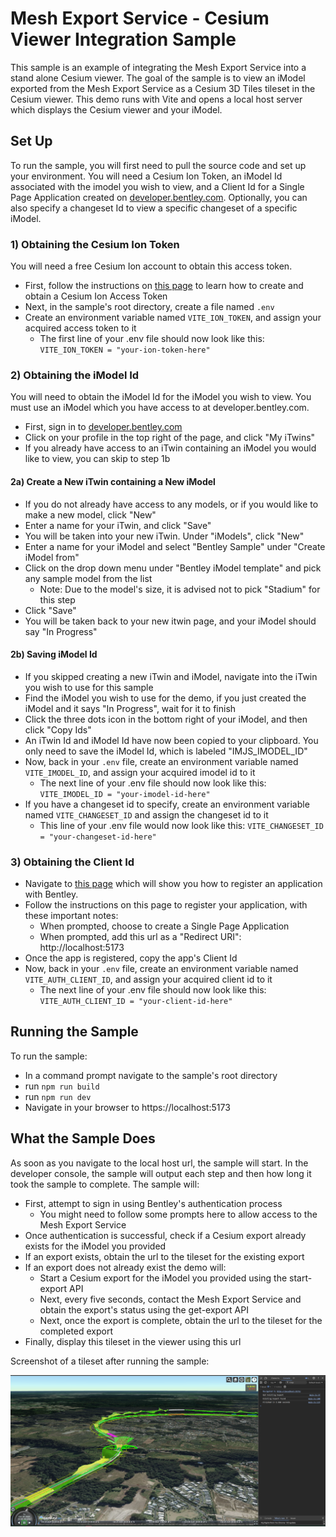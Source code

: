 # Mesh Export Service - Cesium Viewer Integration Sample

This sample is an example of integrating the Mesh Export Service into a stand alone Cesium viewer. The goal of the sample is to view an iModel exported from the Mesh Export Service as a Cesium 3D Tiles tileset in the Cesium viewer. This demo runs with Vite and opens a local host server which displays the Cesium viewer and your iModel.

## Set Up

To run the sample, you will first need to pull the source code and set up your environment. You will need a Cesium Ion Token, an iModel Id associated with the imodel you wish to view, and a Client Id for a Single Page Application created on [developer.bentley.com](https://developer.bentley.com). Optionally, you can also specify a changeset Id to view a specific changeset of a specific iModel.

### 1) Obtaining the Cesium Ion Token

You will need a free Cesium Ion account to obtain this access token.

- First, follow the instructions on [this page](https://cesium.com/learn/ion/cesium-ion-access-tokens/) to learn how to create and obtain a Cesium Ion Access Token
- Next, in the sample's root directory, create a file named `.env`
- Create an environment variable named `VITE_ION_TOKEN`, and assign your acquired access token to it
    - The first line of your .env file should now look like this: `VITE_ION_TOKEN = "your-ion-token-here"`

### 2) Obtaining the iModel Id

You will need to obtain the iModel Id for the iModel you wish to view. You must use an iModel which you have access to at developer.bentley.com.

- First, sign in to [developer.bentley.com](https://developer.bentley.com)
- Click on your profile in the top right of the page, and click "My iTwins"
- If you already have access to an iTwin containing an iModel you would like to view, you can skip to step 1b

#### 2a) Create a New iTwin containing a New iModel

- If you do not already have access to any models, or if you would like to make a new model, click "New"
- Enter a name for your iTwin, and click "Save"
- You will be taken into your new iTwin. Under "iModels", click "New"
- Enter a name for your iModel and select "Bentley Sample" under "Create iModel from"
- Click on the drop down menu under "Bentley iModel template" and pick any sample model from the list
    - Note: Due to the model's size, it is advised not to pick "Stadium" for this step
- Click "Save"
- You will be taken back to your new itwin page, and your iModel should say "In Progress"

#### 2b) Saving iModel Id

- If you skipped creating a new iTwin and iModel, navigate into the iTwin you wish to use for this sample
- Find the iModel you wish to use for the demo, if you just created the iModel and it says "In Progress", wait for it to finish
- Click the three dots icon in the bottom right of your iModel, and then click "Copy Ids"
- An iTwin Id and iModel Id have now been copied to your clipboard. You only need to save the iModel Id, which is labeled "IMJS_IMODEL_ID"
- Now, back in your `.env` file, create an environment variable named `VITE_IMODEL_ID`, and assign your acquired imodel id to it
    - The next line of your .env file should now look like this: `VITE_IMODEL_ID = "your-imodel-id-here"`
- If you have a changeset id to specify, create an environment variable named `VITE_CHANGESET_ID` and assign the changeset id to it
    - This line of your .env file would now look like this: `VITE_CHANGESET_ID = "your-changeset-id-here"`

### 3) Obtaining the Client Id

- Navigate to [this page](https://developer.bentley.com/tutorials/register-and-modify-application/) which will show you how to register an application with Bentley.
- Follow the instructions on this page to register your application, with these important notes:
    - When prompted, choose to create a Single Page Application
    - When prompted, add this url as a "Redirect URI": http://localhost:5173
- Once the app is registered, copy the app's Client Id
- Now, back in your `.env` file, create an environment variable named `VITE_AUTH_CLIENT_ID`, and assign your acquired client id to it
    - The next line of your .env file should now look like this: `VITE_AUTH_CLIENT_ID = "your-client-id-here"`

## Running the Sample

To run the sample: 
- In a command prompt navigate to the sample's root directory
- run `npm run build`
- run `npm run dev`
- Navigate in your browser to https://localhost:5173

## What the Sample Does

As soon as you navigate to the local host url, the sample will start. In the developer console, the sample will output each step and then how long it took the sample to complete. The sample will:

- First, attempt to sign in using Bentley's authentication process
    - You might need to follow some prompts here to allow access to the Mesh Export Service
- Once authentication is successful, check if a Cesium export already exists for the iModel you provided
- If an export exists, obtain the url to the tileset for the existing export
- If an export does not already exist the demo will:
    - Start a Cesium export for the iModel you provided using the start-export API
    - Next, every five seconds, contact the Mesh Export Service and obtain the export's status using the get-export API
    - Next, once the export is complete, obtain the url to the tileset for the completed export
- Finally, display this tileset in the viewer using this url

Screenshot of a tileset after running the sample:

<img src="./public/CesiumViewerScreenshot.png" alt="viewer screenshot" width="900px"/>